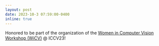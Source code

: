 ```yaml
---
layout: post
date: 2023-10-3 07:59:00-0400
inline: true
---
```


Honored to be part of the organization of the [Women in Computer Vision Workshop (WiCV)](https://sites.google.com/view/wicv/) @ ICCV23! 
